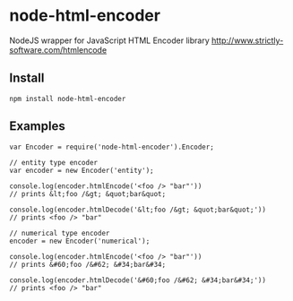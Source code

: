 # node-html-encoder

NodeJS wrapper for JavaScript HTML Encoder library http://www.strictly-software.com/htmlencode

## Install
    npm install node-html-encoder

## Examples

    var Encoder = require('node-html-encoder').Encoder;

    // entity type encoder
    var encoder = new Encoder('entity');

    console.log(encoder.htmlEncode('<foo /> "bar"'))
    // prints &lt;foo /&gt; &quot;bar&quot;

    console.log(encoder.htmlDecode('&lt;foo /&gt; &quot;bar&quot;'))
    // prints <foo /> "bar"

    // numerical type encoder
    encoder = new Encoder('numerical');

    console.log(encoder.htmlEncode('<foo /> "bar"'))
    // prints &#60;foo /&#62; &#34;bar&#34;

    console.log(encoder.htmlDecode('&#60;foo /&#62; &#34;bar&#34;'))
    // prints <foo /> "bar"
